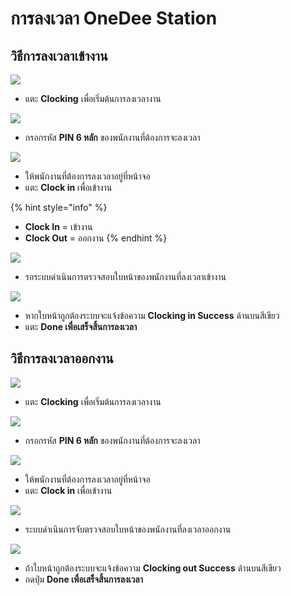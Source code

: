 # การลงเวลา OneDee Station

## วิธีการลงเวลาเข้างาน

![](../.gitbook/assets/01-home.jpg)

* แตะ **Clocking** เพื่อเริ่มต้นการลงเวลางาน

![](../.gitbook/assets/03-login-2.8.jpg)

* กรอกรหัส **PIN 6 หลัก** ของพนักงานที่ต้องการจะลงเวลา

![](../.gitbook/assets/02-clocking-screen-1-1%20%281%29.jpg)

* ให้พนักงานที่ต้องการลงเวลาอยู่ที่หน้าจอ
* แตะ **Clock in** เพื่อเข้างาน

{% hint style="info" %}
* **Clock In** = เข้างาน
* **Clock Out** = ออกงาน
{% endhint %}

![](../.gitbook/assets/02-clocking-screen.jpg)

* รอระบบดำเนินการตรวจสอบใบหน้าของพนักงานที่ลงเวลาเข้างาน

![](../.gitbook/assets/02-clocking-screen-3.jpg)

* หากใบหน้าถูกต้องระบบจะแจ้งข้อความ **Clocking in Success** ด้านบนสีเขียว
* แตะ **Done เพื่อเสร็จสิ้นการลงเวลา**

## วิธีการลงเวลาออกงาน

![](../.gitbook/assets/01-home%20%281%29.jpg)

* แตะ **Clocking** เพื่อเริ่มต้นการลงเวลางาน

![](../.gitbook/assets/03-login-2.8%20%281%29.jpg)

* กรอกรหัส **PIN 6 หลัก** ของพนักงานที่ต้องการจะลงเวลา

![](../.gitbook/assets/02-clocking-screen-1-1.jpg)

* ให้พนักงานที่ต้องการลงเวลาอยู่ที่หน้าจอ
* แตะ **Clock in** เพื่อเข้างาน

![](../.gitbook/assets/02-clocking-screen-2.jpg)

* ระบบดำเนินการจับตรวจสอบใบหน้าของพนักงานที่ลงเวลาออกงาน

![](../.gitbook/assets/02-clocking-screen-4-1.jpg)

* ถ้าใบหน้าถูกต้องระบบจะแจ้งข้อความ **Clocking out Success** ด้านบนสีเขียว
* กดปุ่ม **Done เพื่อเสร็จสิ้นการลงเวลา**

